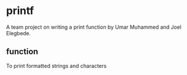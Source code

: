 # printf

A team project on writing a print function by Umar Muhammed and Joel Elegbede.

## function

To print formatted strings and characters
